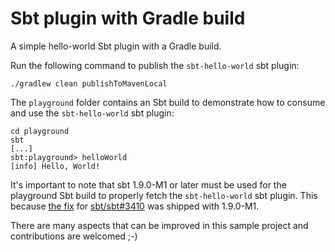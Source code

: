 # Sbt plugin with Gradle build

A simple hello-world Sbt plugin with a Gradle build.

Run the following command to publish the `sbt-hello-world` sbt plugin:

    ./gradlew clean publishToMavenLocal

The `playground` folder contains an Sbt build to demonstrate how to consume and use the `sbt-hello-world` sbt plugin:

    cd playground
    sbt
    [...]
    sbt:playground> helloWorld
    [info] Hello, World!

It's important to note that sbt 1.9.0-M1 or later must be used for the playground Sbt build to properly fetch the `sbt-hello-world` sbt plugin. This because [the fix](https://github.com/sbt/sbt/pull/7096) for [sbt/sbt#3410](https://github.com/sbt/sbt/issues/3410) was shipped with 1.9.0-M1.

There are many aspects that can be improved in this sample project and contributions are welcomed ;-)
